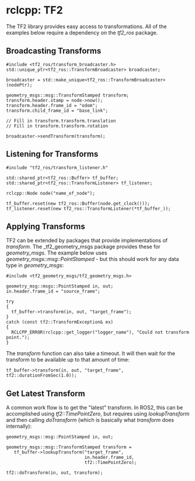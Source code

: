# rclcpp: TF2

The TF2 library provides easy access to transformations. All of the examples below
require a dependency on the _tf2_ros_ package.

## Broadcasting Transforms

```
#include <tf2_ros/transform_broadcaster.h>
std::unique_ptr<tf2_ros::TransformBroadcaster> broadcaster;

broadcaster = std::make_unique<tf2_ros::TransformBroadcaster>(nodePtr);

geometry_msgs::msg::TransformStamped transform;
transform.header.stamp = node->now();
transform.header.frame_id = "odom";
transform.child_frame_id = "base_link";

// Fill in transform.transform.translation
// Fill in transform.transform.rotation

broadcaster->sendTransform(transform);
```

## Listening for Transforms

```
#include "tf2_ros/transform_listener.h"

std::shared_ptr<tf2_ros::Buffer> tf_buffer;
std::shared_ptr<tf2_ros::TransformListener> tf_listener;

rclcpp::Node node("name_of_node");

tf_buffer.reset(new tf2_ros::Buffer(node.get_clock()));
tf_listener.reset(new tf2_ros::TransformListener(*tf_buffer_));
```

## Applying Transforms

TF2 can be extended by packages that provide implementations of _transform_.
The _tf2_geometry_msgs package provides these for _geometry_msgs_. The example
below uses _geometry_msgs::msg::PointStamped_ - but this should work for any
data type in _geometry_msgs_:

```
#include <tf2_geometry_msgs/tf2_geometry_msgs.h>

geometry_msg::msgs::PointStamped in, out;
in.header.frame_id = "source_frame";

try
{
  tf_buffer->transform(in, out, "target_frame");
}
catch (const tf2::TransformException& ex)
{
  RCLCPP_ERROR(rclcpp::get_logger("logger_name"), "Could not transform point.");
}
```

The _transform_ function can also take a timeout. It will then wait for the
transform to be available up to that amount of time:

```
tf_buffer->transform(in, out, "target_frame", tf2::durationFromSec(1.0));
```

## Get Latest Transform

A common work flow is to get the "latest" transform. In ROS2, this can be
accomplished using _tf2::TimePointZero_, but requires using _lookupTransform_
and then calling _doTransform_ (which is basically what _transform_ does
internally):

```
geometry_msgs::msg::PointStamped in, out;

geometry_msgs::msg::TransformStamped transform =
   tf_buffer->lookupTransform("target_frame",
                              in.header.frame_id,
                              tf2::TimePointZero);

tf2::doTransform(in, out, transform);
```

